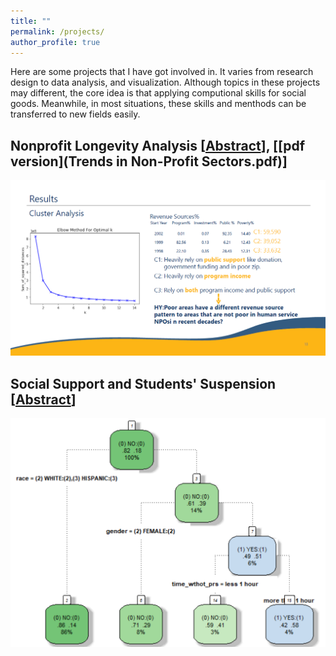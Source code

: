 ```yaml
---
title: ""
permalink: /projects/
author_profile: true
---
```


Here are some projects that I have got involved in. It varies from research design to data analysis, and visualization. Although topics in these projects may different, the core idea is that applying computional skills for social goods. Meanwhile, in most situations, these skills and menthods can be transferred to new fields easily.

## Nonprofit Longevity Analysis [[Abstract](https://sswr.confex.com/sswr/2020/webprogram/Paper38964.html)], [[pdf version](Trends in Non-Profit Sectors.pdf)]

![](npo.png)

## Social Support and Students' Suspension [[Abstract](projects2.md)]

![](pb245.png)